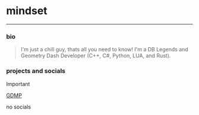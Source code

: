 # mindset
---

### bio

> I'm just a chill guy, thats all you need to know!
> I'm a DB Legends and Geometry Dash Developer (C++, C#, Python, LUA, and Rust).

### projects and socials

> [!IMPORTANT]
>
> [GDMP](https://discord.gg/E5Z826dcYj)
>
> no socials

